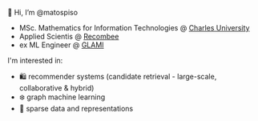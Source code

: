 👋 Hi, I’m @matospiso
- MSc. Mathematics for Information Technologies @ [Charles University](https://www.mff.cuni.cz/en)
- Applied Scientis @ [Recombee](https://www.recombee.com/)
- ex ML Engineer @ [GLAMI](https://glami.group/)

I'm interested in:
- 🛍️ recommender systems (candidate retrieval - large-scale, collaborative & hybrid)
- ❄️ graph machine learning
- 🫧 sparse data and representations

<!---
matospiso/matospiso is a ✨ special ✨ repository because its `README.md` (this file) appears on your GitHub profile.
You can click the Preview link to take a look at your changes.
--->
